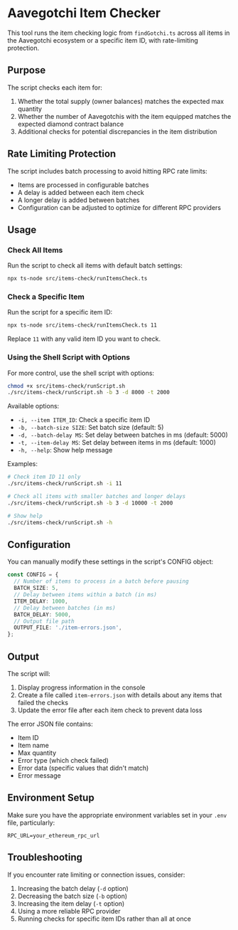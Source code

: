 # Aavegotchi Item Checker

This tool runs the item checking logic from `findGotchi.ts` across all items in the Aavegotchi ecosystem or a specific item ID, with rate-limiting protection.

## Purpose

The script checks each item for:

1. Whether the total supply (owner balances) matches the expected max quantity
2. Whether the number of Aavegotchis with the item equipped matches the expected diamond contract balance
3. Additional checks for potential discrepancies in the item distribution

## Rate Limiting Protection

The script includes batch processing to avoid hitting RPC rate limits:

- Items are processed in configurable batches
- A delay is added between each item check
- A longer delay is added between batches
- Configuration can be adjusted to optimize for different RPC providers

## Usage

### Check All Items

Run the script to check all items with default batch settings:

```bash
npx ts-node src/items-check/runItemsCheck.ts
```

### Check a Specific Item

Run the script for a specific item ID:

```bash
npx ts-node src/items-check/runItemsCheck.ts 11
```

Replace `11` with any valid item ID you want to check.

### Using the Shell Script with Options

For more control, use the shell script with options:

```bash
chmod +x src/items-check/runScript.sh
./src/items-check/runScript.sh -b 3 -d 8000 -t 2000
```

Available options:

- `-i, --item ITEM_ID`: Check a specific item ID
- `-b, --batch-size SIZE`: Set batch size (default: 5)
- `-d, --batch-delay MS`: Set delay between batches in ms (default: 5000)
- `-t, --item-delay MS`: Set delay between items in ms (default: 1000)
- `-h, --help`: Show help message

Examples:

```bash
# Check item ID 11 only
./src/items-check/runScript.sh -i 11

# Check all items with smaller batches and longer delays
./src/items-check/runScript.sh -b 3 -d 10000 -t 2000

# Show help
./src/items-check/runScript.sh -h
```

## Configuration

You can manually modify these settings in the script's CONFIG object:

```typescript
const CONFIG = {
  // Number of items to process in a batch before pausing
  BATCH_SIZE: 5,
  // Delay between items within a batch (in ms)
  ITEM_DELAY: 1000,
  // Delay between batches (in ms)
  BATCH_DELAY: 5000,
  // Output file path
  OUTPUT_FILE: './item-errors.json',
};
```

## Output

The script will:

1. Display progress information in the console
2. Create a file called `item-errors.json` with details about any items that failed the checks
3. Update the error file after each item check to prevent data loss

The error JSON file contains:

- Item ID
- Item name
- Max quantity
- Error type (which check failed)
- Error data (specific values that didn't match)
- Error message

## Environment Setup

Make sure you have the appropriate environment variables set in your `.env` file, particularly:

```
RPC_URL=your_ethereum_rpc_url
```

## Troubleshooting

If you encounter rate limiting or connection issues, consider:

1. Increasing the batch delay (`-d` option)
2. Decreasing the batch size (`-b` option)
3. Increasing the item delay (`-t` option)
4. Using a more reliable RPC provider
5. Running checks for specific item IDs rather than all at once
